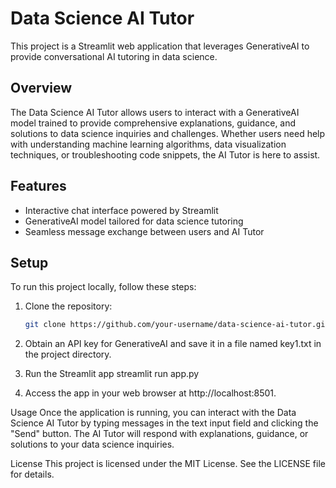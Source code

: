 # Data Science AI Tutor

This project is a Streamlit web application that leverages GenerativeAI to provide conversational AI tutoring in data science.

## Overview

The Data Science AI Tutor allows users to interact with a GenerativeAI model trained to provide comprehensive explanations, guidance, and solutions to data science inquiries and challenges. Whether users need help with understanding machine learning algorithms, data visualization techniques, or troubleshooting code snippets, the AI Tutor is here to assist.

## Features

- Interactive chat interface powered by Streamlit
- GenerativeAI model tailored for data science tutoring
- Seamless message exchange between users and AI Tutor

## Setup

To run this project locally, follow these steps:

1. Clone the repository:

   ```bash
   git clone https://github.com/your-username/data-science-ai-tutor.git

2. Obtain an API key for GenerativeAI and save it in a file named key1.txt in the project directory.
3. Run the Streamlit app
         streamlit run app.py

4. Access the app in your web browser at http://localhost:8501.

Usage
Once the application is running, you can interact with the Data Science AI Tutor by typing messages in the text input field and clicking the "Send" button. The AI Tutor will respond with explanations, guidance, or solutions to your data science inquiries.

License
This project is licensed under the MIT License. See the LICENSE file for details.
